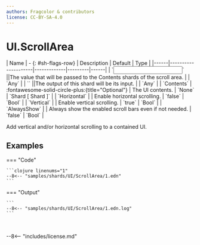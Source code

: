 ```yaml
---
authors: Fragcolor & contributors
license: CC-BY-SA-4.0
---
```



# UI.ScrollArea

<div class="sh-parameters" markdown="1">
| Name | - {: #sh-flags-row} | Description | Default | Type |
|------|---------------------|-------------|---------|------|
| `<input>` ||The value that will be passed to the Contents shards of the scroll area. | | `Any` |
| `<output>` ||The output of this shard will be its input. | | `Any` |
| `Contents` | :fontawesome-solid-circle-plus:{title="Optional"}  | The UI contents. | `None` | `Shard [ Shard ]` |
| `Horizontal` |  | Enable horizontal scrolling. | `false` | `Bool` |
| `Vertical` |  | Enable vertical scrolling. | `true` | `Bool` |
| `AlwaysShow` |  | Always show the enabled scroll bars even if not needed. | `false` | `Bool` |

</div>

Add vertical and/or horizontal scrolling to a contained UI.

## Examples

=== "Code"

    ```clojure linenums="1"
    --8<-- "samples/shards/UI/ScrollArea/1.edn"
    ```

=== "Output"

    ```
    --8<-- "samples/shards/UI/ScrollArea/1.edn.log"
    ```
&nbsp;

--8<-- "includes/license.md"
